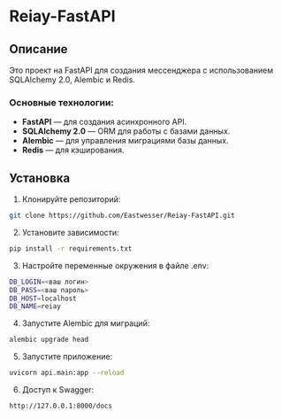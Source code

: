 # Reiay-FastAPI

## Описание

Это проект на FastAPI для создания мессенджера с использованием SQLAlchemy 2.0, Alembic и Redis.

### Основные технологии:

- **FastAPI** — для создания асинхронного API.
- **SQLAlchemy 2.0** — ORM для работы с базами данных.
- **Alembic** — для управления миграциями базы данных.
- **Redis** — для кэширования.

## Установка

1. Клонируйте репозиторий:

```bash
git clone https://github.com/Eastwesser/Reiay-FastAPI.git
```

2. Установите зависимости:

```bash
pip install -r requirements.txt
```

3. Настройте переменные окружения в файле .env:

```bash
DB_LOGIN=<ваш логин>
DB_PASS=<ваш пароль>
DB_HOST=localhost
DB_NAME=reiay
```

4. Запустите Alembic для миграций:

```bash
alembic upgrade head
```

5. Запустите приложение:

```bash
uvicorn api.main:app --reload
```

6. Доступ к Swagger:

```bash
http://127.0.0.1:8000/docs

```
